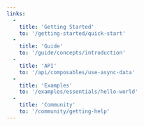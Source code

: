 ```yaml
---
links:
  -
    title: 'Getting Started'
    to: '/getting-started/quick-start'
  -
    title: 'Guide'
    to: '/guide/concepts/introduction'
  -
    title: 'API'
    to: '/api/composables/use-async-data'
  -
    title: 'Examples'
    to: '/examples/essentials/hello-world'
  -
    title: 'Community'
    to: '/community/getting-help'
---
```


